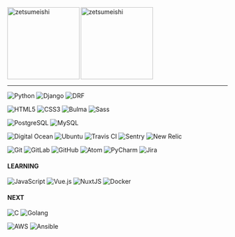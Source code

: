 <div>
<img align="left" height="165px" src="https://github-readme-stats.vercel.app/api/top-langs?username=zetsumeishi&show_icons=true&locale=en&layout=compact" alt="zetsumeishi" />
<img height="165px" src="https://github-readme-stats.vercel.app/api?username=zetsumeishi&show_icons=true&locale=en&layout=compact" alt="zetsumeishi" />
</div>

<hr>

<p>
<img alt="Python" src="https://img.shields.io/badge/python%20-%23EEEEEE.svg?&style=for-the-badge&logo=python&logoColor=%233776AB"/>
<img alt="Django" src="https://img.shields.io/badge/django%20-%23EEEEEE.svg?&style=for-the-badge&logo=django&logoColor=%23092E20" />
<img alt="DRF" src="https://img.shields.io/badge/DRF%20-%23EEEEEE.svg?&style=for-the-badge&logo=django&logoColor=%23092E20" />
</p>

<p>
<img alt="HTML5" src="https://img.shields.io/badge/html5%20-%23EEEEEE.svg?&style=for-the-badge&logo=html5&logoColor=%23E34F26" />
<img alt="CSS3" src="https://img.shields.io/badge/css3%20-%23EEEEEE.svg?&style=for-the-badge&logo=css3&logoColor=%231572B6" />
<img alt="Bulma" src="https://img.shields.io/badge/bulma%20-%23EEEEEE.svg?&style=for-the-badge&logo=bulma&logoColor=%2300D1B2" />
<img alt="Sass" src="https://img.shields.io/badge/sass%20-%23EEEEEE.svg?&style=for-the-badge&logo=sass&logoColor=%23CC6699" />
</p>

<p>
<img alt="PostgreSQL" src="https://img.shields.io/badge/postgresql%20-%23EEEEEE.svg?&style=for-the-badge&logo=postgresql&logoColor=%23336791" />
<img alt="MySQL" src="https://img.shields.io/badge/mysql%20-%23EEEEEE.svg?&style=for-the-badge&logo=mysql&logoColor=%234479A1" />
</p>

<p>
<img alt="Digital Ocean" src="https://img.shields.io/badge/digitalocean%20-%23EEEEEE.svg?&style=for-the-badge&logo=digitalocean&logoColor=%230080FF" />
<img alt="Ubuntu" src="https://img.shields.io/badge/ubuntu%20-%23EEEEEE.svg?&style=for-the-badge&logo=ubuntu&logoColor=%23E95420" />
<img alt="Travis CI" src="https://img.shields.io/badge/travis%20-%23EEEEEE.svg?&style=for-the-badge&logo=travis&logoColor=%23336791" />
<img alt="Sentry" src="https://img.shields.io/badge/sentry%20-%23EEEEEE.svg?&style=for-the-badge&logo=sentry&logoColor=%23362D59" />
<img alt="New Relic" src="https://img.shields.io/badge/new%20relic%20-%23EEEEEE.svg?&style=for-the-badge&logo=new%20relic&logoColor=%23008C99" />
</p>

<p>
<img alt="Git" src="https://img.shields.io/badge/git%20-%23EEEEEE.svg?&style=for-the-badge&logo=git&logoColor=%23F05032" />
<img alt="GitLab" src="https://img.shields.io/badge/gitlab%20-%23EEEEEE.svg?&style=for-the-badge&logo=gitlab&logoColor=%23FCA121" />
<img alt="GitHub" src="https://img.shields.io/badge/github%20-%23EEEEEE.svg?&style=for-the-badge&logo=github&logoColor=%23181717" />
<img alt="Atom" src="https://img.shields.io/badge/atom%20-%23EEEEEE.svg?&style=for-the-badge&logo=atom&logoColor=%2366595C" />
<img alt="PyCharm" src="https://img.shields.io/badge/pycharm%20-%23EEEEEE.svg?&style=for-the-badge&logo=pycharm&logoColor=black" />
<img alt="Jira" src="https://img.shields.io/badge/jira%20-%23EEEEEE.svg?&style=for-the-badge&logo=jira&logoColor=0052CC" />
</p>

#### LEARNING

<p>
<img alt="JavaScript" src="https://img.shields.io/badge/javascript%20-%23EEEEEE.svg?&style=for-the-badge&logo=javascript&logoColor=%23F7DF1E"/>
<img alt="Vue.js" src="https://img.shields.io/badge/vuejs%20-%23EEEEEE.svg?&style=for-the-badge&logo=vue.js&logoColor=%234FC08D" />
<img alt="NuxtJS" src="https://img.shields.io/badge/NuxtJS%20-%23EEEEEE.svg?&style=for-the-badge&logo=nuxt.js&logoColor=%2300C58E" />
<img alt="Docker" src="https://img.shields.io/badge/docker%20-%23EEEEEE.svg?&style=for-the-badge&logo=docker&logoColor=%232496ED" />
</p>

#### NEXT

<p>
<img alt="C" src="https://img.shields.io/badge/C%20-%23EEEEEE.svg?&style=for-the-badge&logo=c&logoColor=%23A8B9CC" />
<img alt="Golang" src="https://img.shields.io/badge/go%20-%23EEEEEE.svg?&style=for-the-badge&logo=go&logoColor=%2300ADD8" />
</p>
<p>
<img alt="AWS" src="https://img.shields.io/badge/aws%20-%23EEEEEE.svg?&style=for-the-badge&logo=amazon%20aws&logoColor=%23232F3E"/>
<img alt="Ansible" src="https://img.shields.io/badge/ansible%20-%23EEEEEE.svg?&style=for-the-badge&logo=ansible&logoColor=%23EE0000"/>
</p>
